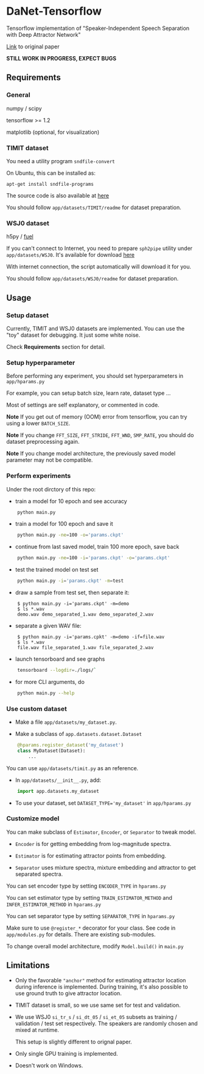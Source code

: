 # DaNet-Tensorflow
Tensorflow implementation of "Speaker-Independent Speech Separation with Deep Attractor Network"

[Link](https://arxiv.org/abs/1707.03634) to original paper

**STILL WORK IN PROGRESS, EXPECT BUGS**

## Requirements

### General

numpy / scipy

tensorflow >= 1.2

matplotlib (optional, for visualization)

### TIMIT dataset

You need a utility program `sndfile-convert`

On Ubuntu, this can be installed as:

`apt-get install sndfile-programs`

The source code is also available at [here](https://github.com/erikd/libsndfile)


You should follow `app/datasets/TIMIT/readme` for dataset preparation.

### WSJ0 dataset

h5py / [fuel](https://github.com/mila-udem/fuel)

If you can't connect to Internet, you need to prepare `sph2pipe` utility under `app/datasets/WSJ0`.
It's available for download [here](http://www.openslr.org/resources/3/sph2pipe_v2.5.tar.gz)

With internet connection, the script automatically will download it for you.


You should follow `app/datasets/WSJ0/readme` for dataset preparation.

## Usage

### Setup dataset

Currently, TIMIT and WSJ0 datasets are implemented.
You can use the "toy" dataset for debugging. It just some white noise.


Check **Requirements** section for detail.

### Setup hyperparameter

Before performing any experiment, you should set hyperparameters in `app/hparams.py`

For example, you can setup batch size, learn rate, dataset type ...

Most of settings are self explanatory, or commented in code.


**Note** If you get out of memory (OOM) error from tensorflow, you can try using a lower `BATCH_SIZE`.

**Note** If you change `FFT_SIZE`, `FFT_STRIDE`, `FFT_WND`, `SMP_RATE`,
you should do dataset preprocessing again.

**Note** If you change model architecture, the previously saved model parameter may not be compatible.

### Perform experiments

Under the root dirctory of this repo:

- train a model for 10 epoch and see accuracy

```bash
    python main.py
```


- train a model for 100 epoch and save it

```bash
    python main.py -ne=100 -o='params.ckpt'
```


- continue from last saved model, train 100 more epoch, save back

```bash
    python main.py -ne=100 -i='params.ckpt' -o='params.ckpt'
```


- test the trained model on test set

```bash
    python main.py -i='params.ckpt' -m=test
```


- draw a sample from test set, then separate it:

```
    $ python main.py -i='params.ckpt' -m=demo
    $ ls *.wav
    demo.wav demo_separated_1.wav demo_separated_2.wav
```


- separate a given WAV file:

```
    $ python main.py -i='params.cpkt' -m=demo -if=file.wav
    $ ls *.wav
    file.wav file_separated_1.wav file_separated_2.wav
```


- launch tensorboard and see graphs

```bash
    tensorboard --logdir=./logs/`
```


- for more CLI arguments, do

```bash
    python main.py --help
```


### Use custom dataset

 - Make a file `app/datasets/my_dataset.py`.

 - Make a subclass of `app.datasets.dataset.Dataset`

```python
    @hparams.register_dataset('my_dataset')
    class MyDataset(Dataset):
        ...
```

You can use `app/datasets/timit.py` as an reference.

 - In `app/datasets/__init__.py`, add:

```python
    import app.datasets.my_dataset
```

 - To use your dataset, set `DATASET_TYPE='my_dataset'` in `app/hparams.py`


### Customize model

You can make subclass of `Estimator`, `Encoder`, or `Separator` to tweak model.

- `Encoder` is for getting embedding from log-magnitude spectra.

- `Estimator` is for estimating attractor points from embedding.

- `Separator` uses mixture spectra, mixture embedding and attractor to get separated spectra.


You can set encoder type by setting `ENCODER_TYPE` in `hparams.py`

You can set estimator type by setting
`TRAIN_ESTIMATOR_METHOD` and `INFER_ESTIMATOR_METHOD` in `hparams.py`

You can set separator type by setting `SEPARATOR_TYPE` in `hparams.py`


Make sure to use `@register_*` decorator for your class.
See code in `app/modules.py` for details. There are existing sub-modules.

To change overall model architecture, modify `Model.build()` in `main.py`


## Limitations

- Only the favorable `"anchor"` method for estimating attractor location during inference is implemented.
  During training, it's also possible to use ground truth to give attractor location.

- TIMIT dataset is small, so we use same set for test and validation.

- We use WSJ0 `si_tr_s` / `si_dt_05` / `si_et_05` subsets as training / validation / test set respectively.
  The speakers are randomly chosen and mixed at runtime.

  This setup is slightly different to orignal paper.

- Only single GPU training is implemented.

- Doesn't work on Windows.
